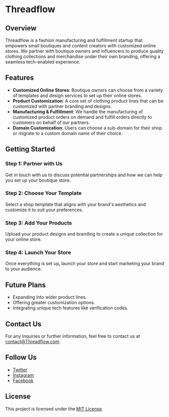 # Threadflow

## Overview

Threadflow is a fashion manufacturing and fulfillment startup that empowers small boutiques and content creators with customized online stores. We partner with boutique owners and influencers to produce quality clothing collections and merchandise under their own branding, offering a seamless tech-enabled experience.

## Features

- **Customized Online Stores**: Boutique owners can choose from a variety of templates and design services to set up their online stores.
- **Product Customization**: A core set of clothing product lines that can be customized with partner branding and designs.
- **Manufacturing & Fulfillment**: We handle the manufacturing of customized product orders on demand and fulfill orders directly to customers on behalf of our partners.
- **Domain Customization**: Users can choose a sub-domain for their shop or migrate to a custom domain name of their choice.

## Getting Started

### Step 1: Partner with Us

Get in touch with us to discuss potential partnerships and how we can help you set up your boutique store.

### Step 2: Choose Your Template

Select a shop template that aligns with your brand's aesthetics and customize it to suit your preferences.

### Step 3: Add Your Products

Upload your product designs and branding to create a unique collection for your online store.

### Step 4: Launch Your Store

Once everything is set up, launch your store and start marketing your brand to your audience.

## Future Plans

- Expanding into wider product lines.
- Offering greater customization options.
- Integrating unique tech features like verification codes.

## Contact Us

For any inquiries or further information, feel free to contact us at [contact@Threadflow.com](mailto:contact@Threadflow.com).

## Follow Us

- [Twitter](https://twitter.com/Threadflowteam)
- [Instagram](https://instagram.com/Threadflowteam)
- [Facebook](https://facebook.com/Threadflowteam)

## License

This project is licensed under the [MIT License](LICENSE).

